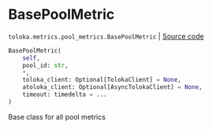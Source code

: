 # BasePoolMetric
`toloka.metrics.pool_metrics.BasePoolMetric` | [Source code](https://github.com/Toloka/toloka-kit/blob/v1.1.4/src/metrics/pool_metrics.py#L44)

```python
BasePoolMetric(
    self,
    pool_id: str,
    *,
    toloka_client: Optional[TolokaClient] = None,
    atoloka_client: Optional[AsyncTolokaClient] = None,
    timeout: timedelta = ...
)
```

Base class for all pool metrics

